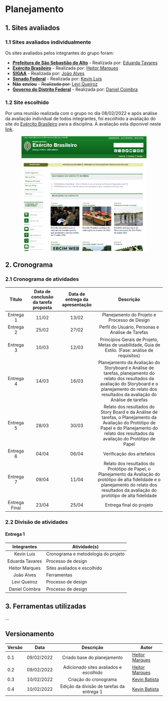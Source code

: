 # Planejamento

## 1. Sites avaliados
### 1.1 Sites avaliados individualmente
Os sites avaliados pelos integrantes do grupo foram:<br>

- [**Prefeitura de São Sebastião do Alto**](http://ssalto.rj.gov.br/) - Realizada por: [Eduarda Tavares](https://github.com/erteduarda)<br>
- [**Exército Brasileiro**](https://www.eb.mil.br/) - Realizada por: [Heitor Marques](https://github.com/heitormsb)<br>
- [**SIGAA**](http://sig.unb.br/) -  Realizada por: [João Alves](https://github.com/Joaoaalves)<br>
- [**Senado Federal**](https://www12.senado.leg.br/hpsenado) -  Realizada por: [Kevin Luis](https://github.com/k3vin-batista)<br>
- **Não enviou** -  <s>Realizada por:</s> [Levi Queiroz](https://github.com/LeviQ27)<br>
- [**Governo do Distrito Federal**](http://www.df.gov.br/) -  Realizada por: [Daniel Coimbra](https://github.com/DanielCoimbra)<br>


### 1.2 Site escolhido
Por uma reunião realizada com o grupo no dia 08/02/2022 e após análise da avaliação individual de todos integrantes, foi escolhido a avaliação do site do [Exército Brasileiro](https://www.eb.mil.br/) para a disciplina. A avaliação esta diponivel neste [link](https://docs.google.com/document/d/1emHM_Uok_XaT4gulwMliECSgZbMmppMcVZiRdROFzJY/edit?usp=sharing).  
<center><img src="../img/eb_site.png" width="400px"></center>

## 2. Cronograma
### 2.1 Cronograma de atividades
|Título|Data de conclusão da tarefa proposta|Data de entrega da apresentação|Descrição|
|:----------:|:-----------------------------:|:-----------------:|:--------------:|
|Entrega 1|11/02|13/02|Planejamento do Projeto e Processo de Design|
|Entrega 2|25/02|27/02|Perfil do Usuário, Personas e Análise de Tarefas|
|Entrega 3|10/03|12/03|Princípios Gerais de Projeto, Metas de usabilidade, Guia de Estilo. (Fase: análise de requisitos)|
|Entrega 4|14/03|16/03|Planejamento da Avaliação do Storyboard e Análise de tarefas, planejamento do relato dos resultados da avaliação do Storyboard e o planejamento do relato dos resultados da avaliação do Análise de tarefas|
|Entrega 5|28/03|30/03|Relato dos resultados do Story Board e da Análise de tarefas, o Planejamento da Avaliação do Protótipo de Papel e do Planejamento do relato dos resultados da avaliação do Protótipo de Papel|
|Entrega 6|04/04|06/04|Verificação dos artefatos|
|Entrega 7|09/04|11/04|Relato dos resultados do Protótipo de Papel, o Planejamento da Avaliação do protótipo de alta fidelidade e o planejamento do relato dos resultados da avaliação do protótipo de alta fidelidade|
|Entrega Final|23/04|25/04|Entrega final do projeto|  

### 2.2 Divisão de atividades 
#### Entrega 1
|    Integrantes    |      Atividade(s)      |
| :--------: | ------------- |
| Kevin Luis | Cronograma e metodologia do projeto |
| Eduarda Tavares | Processo de design |
| Heitor Marques | Sites avaliados e escolhido |
| João Alves | Ferramentas |
| Levi Queiroz | Processo de design |
| Daniel Coimbra | Processo de design |



## 3. Ferramentas utilizadas
...

## Versionamento

|Versão|Data|Descrição|Autor|
|------|----|:---------:|-----|
|0.1|09/02/2022|Criado base do planejamento|[Heitor Marques](github.com/heitormsb)|
|0.2|09/02/2022|Adicionado sites avaliados e escolhido|[Heitor Marques](github.com/heitormsb)|
|0.3|10/02/2022| Criação do cronograma | [Kevin Batista](https://github.com/k3vin-batista) |
|0.4|10/02/2022| Edição da divisão de tarefas da entrega 1 | [Kevin Batista](https://github.com/k3vin-batista) |
